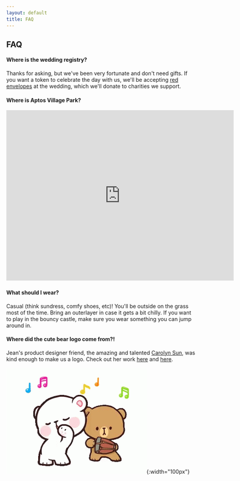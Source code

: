```yaml
---
layout: default
title: FAQ
---
```

## FAQ

#### Where is the wedding registry?

Thanks for asking, but we've been very fortunate and don't need gifts.
If you want a token to celebrate the day with us, we'll be accepting <a href="https://en.wikipedia.org/wiki/Red_envelope">red envelopes</a> at the wedding, which we'll donate to charities we support.

#### Where is Aptos Village Park?
<div class="google-iframe-embeds">
<iframe src="https://www.google.com/maps/embed?pb=!1m18!1m12!1m3!1d3187.3509381035974!2d-121.90575468482348!3d36.977555579912355!2m3!1f0!2f0!3f0!3m2!1i1024!2i768!4f13.1!3m3!1m2!1s0x808e15d793ff0dc5%3A0x4e1538e19b6cb9f2!2sAptos%20Village%20County%20Park!5e0!3m2!1sen!2sus!4v1575692358928!5m2!1sen!2sus" width="600" height="450" frameborder="0" style="border:0;" allowfullscreen=""></iframe>
</div>

#### What should I wear?
Casual (think sundress, comfy shoes, etc)! You'll be outside on the grass most of the time.
Bring an outerlayer in case it gets a bit chilly.
If you want to play in the bouncy castle, make sure you wear something you can jump around in.

#### Where did the cute bear logo come from?!
Jean's product designer friend, the amazing and talented <a href="http://carolynsun.com/">Carolyn Sun</a>, was kind enough to make us a logo.
Check out her work <a href="http://carolynsun.com/">here</a> and <a href="https://www.instagram.com/carolyn.sun7/">here</a>.

![Brownie and Lauri](images/tenor.gif){:width="100px"}
